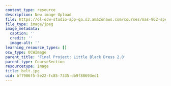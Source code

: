 ```yaml
---
content_type: resource
description: New image Upload
file: https://ol-ocw-studio-app-qa.s3.amazonaws.com/courses/mas-962-special-topics-new-textiles-spring-2010/bf7906f55e22fc857335db9f88693ed1_belt.jpg
file_type: image/jpeg
image_metadata:
  caption: ''
  credit: ''
  image-alt: ''
learning_resource_types: []
ocw_type: OCWImage
parent_title: 'Final Project: Little Black Dress 2.0'
parent_type: CourseSection
resourcetype: Image
title: belt.jpg
uid: bf7906f5-5e22-fc85-7335-db9f88693ed1
---
```

